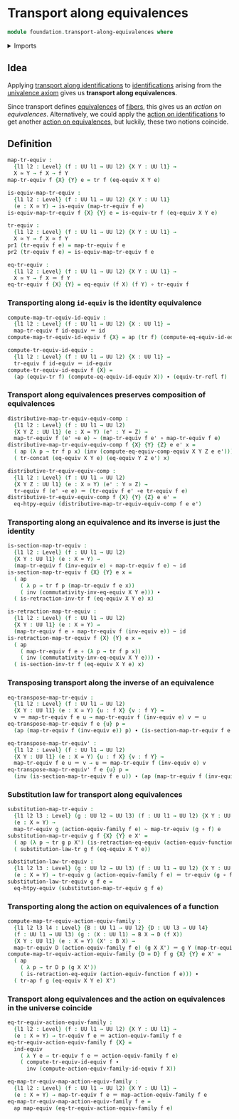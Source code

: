 # Transport along equivalences

```agda
module foundation.transport-along-equivalences where
```

<details><summary>Imports</summary>

```agda
open import foundation.action-on-equivalences-functions
open import foundation.action-on-equivalences-type-families
open import foundation.action-on-identifications-functions
open import foundation.dependent-pair-types
open import foundation.equivalence-extensionality
open import foundation.equivalence-induction
open import foundation.equivalences
open import foundation.function-extensionality
open import foundation.transport-along-identifications
open import foundation.univalence
open import foundation.universe-levels

open import foundation-core.function-types
open import foundation-core.homotopies
open import foundation-core.identity-types
```

</details>

## Idea

Applying
[transport along identifications](foundation-core.transport-along-identifications.md)
to [identifications](foundation-core.identity-types.md) arising from the
[univalence axiom](foundation.univalence.md) gives us **transport along
equivalences**.

Since transport defines [equivalences](foundation-core.equivalences.md) of
[fibers](foundation-core.fibers-of-maps.md), this gives us an _action on
equivalences_. Alternatively, we could apply the
[action on identifications](foundation.action-on-identifications-functions.md)
to get another
[action on equivalences](foundation.action-on-equivalences-functions.md), but
luckily, these two notions coincide.

## Definition

```agda
map-tr-equiv :
  {l1 l2 : Level} (f : UU l1 → UU l2) {X Y : UU l1} →
  X ≃ Y → f X → f Y
map-tr-equiv f {X} {Y} e = tr f (eq-equiv X Y e)

is-equiv-map-tr-equiv :
  {l1 l2 : Level} (f : UU l1 → UU l2) {X Y : UU l1}
  (e : X ≃ Y) → is-equiv (map-tr-equiv f e)
is-equiv-map-tr-equiv f {X} {Y} e = is-equiv-tr f (eq-equiv X Y e)

tr-equiv :
  {l1 l2 : Level} (f : UU l1 → UU l2) {X Y : UU l1} →
  X ≃ Y → f X ≃ f Y
pr1 (tr-equiv f e) = map-tr-equiv f e
pr2 (tr-equiv f e) = is-equiv-map-tr-equiv f e

eq-tr-equiv :
  {l1 l2 : Level} (f : UU l1 → UU l2) {X Y : UU l1} →
  X ≃ Y → f X ＝ f Y
eq-tr-equiv f {X} {Y} = eq-equiv (f X) (f Y) ∘ tr-equiv f
```

### Transporting along `id-equiv` is the identity equivalence

```agda
compute-map-tr-equiv-id-equiv :
  {l1 l2 : Level} (f : UU l1 → UU l2) {X : UU l1} →
  map-tr-equiv f id-equiv ＝ id
compute-map-tr-equiv-id-equiv f {X} = ap (tr f) (compute-eq-equiv-id-equiv X)

compute-tr-equiv-id-equiv :
  {l1 l2 : Level} (f : UU l1 → UU l2) {X : UU l1} →
  tr-equiv f id-equiv ＝ id-equiv
compute-tr-equiv-id-equiv f {X} =
  (ap (equiv-tr f) (compute-eq-equiv-id-equiv X)) ∙ (equiv-tr-refl f)
```

### Transport along equivalences preserves composition of equivalences

```agda
distributive-map-tr-equiv-equiv-comp :
  {l1 l2 : Level} (f : UU l1 → UU l2)
  {X Y Z : UU l1} (e : X ≃ Y) (e' : Y ≃ Z) →
  map-tr-equiv f (e' ∘e e) ~ (map-tr-equiv f e' ∘ map-tr-equiv f e)
distributive-map-tr-equiv-equiv-comp f {X} {Y} {Z} e e' x =
  ( ap (λ p → tr f p x) (inv (compute-eq-equiv-comp-equiv X Y Z e e'))) ∙
  ( tr-concat (eq-equiv X Y e) (eq-equiv Y Z e') x)

distributive-tr-equiv-equiv-comp :
  {l1 l2 : Level} (f : UU l1 → UU l2)
  {X Y Z : UU l1} (e : X ≃ Y) (e' : Y ≃ Z) →
  tr-equiv f (e' ∘e e) ＝ (tr-equiv f e' ∘e tr-equiv f e)
distributive-tr-equiv-equiv-comp f {X} {Y} {Z} e e' =
  eq-htpy-equiv (distributive-map-tr-equiv-equiv-comp f e e')
```

### Transporting along an equivalence and its inverse is just the identity

```agda
is-section-map-tr-equiv :
  {l1 l2 : Level} (f : UU l1 → UU l2)
  {X Y : UU l1} (e : X ≃ Y) →
  (map-tr-equiv f (inv-equiv e) ∘ map-tr-equiv f e) ~ id
is-section-map-tr-equiv f {X} {Y} e x =
  ( ap
    ( λ p → tr f p (map-tr-equiv f e x))
    ( inv (commutativity-inv-eq-equiv X Y e))) ∙
  ( is-retraction-inv-tr f (eq-equiv X Y e) x)

is-retraction-map-tr-equiv :
  {l1 l2 : Level} (f : UU l1 → UU l2)
  {X Y : UU l1} (e : X ≃ Y) →
  (map-tr-equiv f e ∘ map-tr-equiv f (inv-equiv e)) ~ id
is-retraction-map-tr-equiv f {X} {Y} e x =
  ( ap
    ( map-tr-equiv f e ∘ (λ p → tr f p x))
    ( inv (commutativity-inv-eq-equiv X Y e))) ∙
  ( is-section-inv-tr f (eq-equiv X Y e) x)
```

### Transposing transport along the inverse of an equivalence

```agda
eq-transpose-map-tr-equiv :
  {l1 l2 : Level} (f : UU l1 → UU l2)
  {X Y : UU l1} (e : X ≃ Y) {u : f X} {v : f Y} →
  v ＝ map-tr-equiv f e u → map-tr-equiv f (inv-equiv e) v ＝ u
eq-transpose-map-tr-equiv f e {u} p =
  (ap (map-tr-equiv f (inv-equiv e)) p) ∙ (is-section-map-tr-equiv f e u)

eq-transpose-map-tr-equiv' :
  {l1 l2 : Level} (f : UU l1 → UU l2)
  {X Y : UU l1} (e : X ≃ Y) {u : f X} {v : f Y} →
  map-tr-equiv f e u ＝ v → u ＝ map-tr-equiv f (inv-equiv e) v
eq-transpose-map-tr-equiv' f e {u} p =
  (inv (is-section-map-tr-equiv f e u)) ∙ (ap (map-tr-equiv f (inv-equiv e)) p)
```

### Substitution law for transport along equivalences

```agda
substitution-map-tr-equiv :
  {l1 l2 l3 : Level} (g : UU l2 → UU l3) (f : UU l1 → UU l2) {X Y : UU l1}
  (e : X ≃ Y) →
  map-tr-equiv g (action-equiv-family f e) ~ map-tr-equiv (g ∘ f) e
substitution-map-tr-equiv g f {X} {Y} e X' =
  ( ap (λ p → tr g p X') (is-retraction-eq-equiv (action-equiv-function f e))) ∙
  ( substitution-law-tr g f (eq-equiv X Y e))

substitution-law-tr-equiv :
  {l1 l2 l3 : Level} (g : UU l2 → UU l3) (f : UU l1 → UU l2) {X Y : UU l1}
  (e : X ≃ Y) → tr-equiv g (action-equiv-family f e) ＝ tr-equiv (g ∘ f) e
substitution-law-tr-equiv g f e =
  eq-htpy-equiv (substitution-map-tr-equiv g f e)
```

### Transporting along the action on equivalences of a function

```agda
compute-map-tr-equiv-action-equiv-family :
  {l1 l2 l3 l4 : Level} {B : UU l1 → UU l2} {D : UU l3 → UU l4}
  (f : UU l1 → UU l3) (g : (X : UU l1) → B X → D (f X))
  {X Y : UU l1} (e : X ≃ Y) (X' : B X) →
  map-tr-equiv D (action-equiv-family f e) (g X X') ＝ g Y (map-tr-equiv B e X')
compute-map-tr-equiv-action-equiv-family {D = D} f g {X} {Y} e X' =
  ( ap
    ( λ p → tr D p (g X X'))
    ( is-retraction-eq-equiv (action-equiv-function f e))) ∙
  ( tr-ap f g (eq-equiv X Y e) X')
```

### Transport along equivalences and the action on equivalences in the universe coincide

```agda
eq-tr-equiv-action-equiv-family :
  {l1 l2 : Level} (f : UU l1 → UU l2) {X Y : UU l1} →
  (e : X ≃ Y) → tr-equiv f e ＝ action-equiv-family f e
eq-tr-equiv-action-equiv-family f {X} =
  ind-equiv
    ( λ Y e → tr-equiv f e ＝ action-equiv-family f e)
    ( compute-tr-equiv-id-equiv f ∙
      inv (compute-action-equiv-family-id-equiv f X))

eq-map-tr-equiv-map-action-equiv-family :
  {l1 l2 : Level} (f : UU l1 → UU l2) {X Y : UU l1} →
  (e : X ≃ Y) → map-tr-equiv f e ＝ map-action-equiv-family f e
eq-map-tr-equiv-map-action-equiv-family f e =
  ap map-equiv (eq-tr-equiv-action-equiv-family f e)
```
